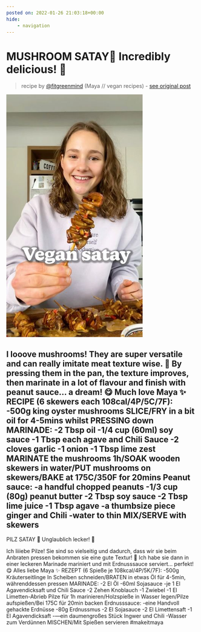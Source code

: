 ```yaml
---
posted on: 2022-01-26 21:03:18+00:00
hide:
    - navigation
---
```


# MUSHROOM SATAY🥜 Incredibly delicious! 🤗 

> recipe by [@fitgreenmind](https://www.instagram.com/fitgreenmind/) 
(Maya // vegan recipes) - [see original post](https://instagram.com/p/CZNSjWoKCef)

![](../img/fitgreenmind_26-01-2022_2101.png)


I looove mushrooms! They are super versatile and can really imitate meat texture wise. 🙌
By pressing them in the pan, the texture improves, then marinate in a lot of flavour and finish with peanut sauce… a dream! 😋
Much love
Maya ✨
RECIPE (6 skewers each 108cal/4P/5C/7F):
-500g king oyster mushrooms
SLICE/FRY in a bit oil for 4-5mins whilst PRESSING down
MARINADE:
-2 Tbsp oil
-1/4 cup (60ml) soy sauce
-1 Tbsp each agave and Chili Sauce 
-2 cloves garlic
-1 onion
-1 Tbsp lime zest 
MARINATE the mushrooms 1h/SOAK wooden skewers in water/PUT mushrooms on skewers/BAKE at 175C/350F for 20mins
Peanut sauce:
-a handful chopped peanuts
-1/3 cup (80g) peanut butter
-2 Tbsp soy sauce
-2 Tbsp lime juice
-1 Tbsp agave
-a thumbsize piece ginger and Chili
-water to thin
MIX/SERVE with skewers
-
PILZ SATAY 🥜 Unglaublich lecker! 🤗

Ich liiiebe Pilze! Sie sind so vielseitig und dadurch, dass wir sie beim Anbraten pressen bekommen sie eine gute Textur! 🙌
Ich habe sie dann in einer leckeren Marinade mariniert und mit Erdnusssauce serviert… perfekt! 😋
Alles liebe 
Maya ✨
REZEPT (6 Spieße je 108kcal/4P/5K/7F):
-500g Kräuterseitlinge
In Scheiben schneiden/BRATEN in etwas Öl für 4-5min, währenddessen pressen
MARINADE:
-2 El Öl
-60ml Sojasauce
-je 1 El Agavendicksaft und Chili Sauce 
-2 Zehen Knoblauch 
-1 Zwiebel 
-1 El Limetten-Abrieb 
Pilze für 1h marinieren/Holzspieße in Wasser legen/Pilze aufspießen/Bei 175C für 20min backen
Erdnusssauce:
-eine Handvoll gehackte Erdnüsse
-80g Erdnussmus
-2 El Sojasauce
-2 El Limettensaft
-1 El Agavendicksaft
-—ein daumengroßes Stück Ingwer und Chili
-Wasser zum Verdünnen 
MISCHEN/Mit Spießen servieren
\#makeitmaya 
